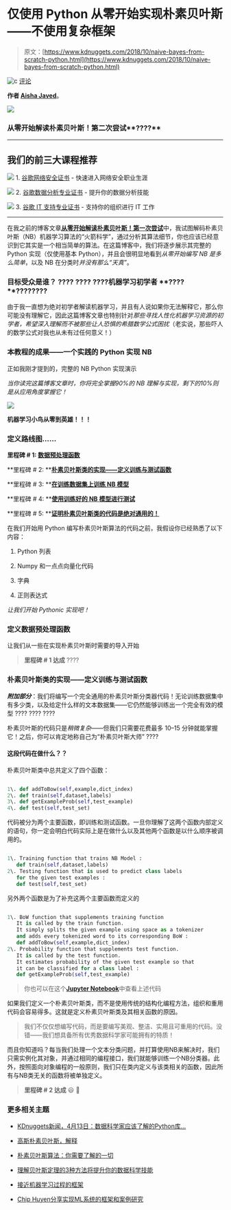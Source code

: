 # 仅使用 Python 从零开始实现朴素贝叶斯——不使用复杂框架

> 原文：[https://www.kdnuggets.com/2018/10/naive-bayes-from-scratch-python.html](https://www.kdnuggets.com/2018/10/naive-bayes-from-scratch-python.html)

![c](../Images/3d9c022da2d331bb56691a9617b91b90.png) [评论](/2018/10/naive-bayes-from-scratch-python.html/2#comments)

**作者 [Aisha Javed](https://towardsdatascience.com/@aisha.jv70)**。

![](../Images/2ad3a747bf9c8c8e67cdfb4deec57050.png)

### **从零开始解读朴素贝叶斯！第二次尝试****????**

* * *

## 我们的前三大课程推荐

![](../Images/0244c01ba9267c002ef39d4907e0b8fb.png) 1\. [谷歌网络安全证书](https://www.kdnuggets.com/google-cybersecurity) - 快速进入网络安全职业生涯

![](../Images/e225c49c3c91745821c8c0368bf04711.png) 2\. [谷歌数据分析专业证书](https://www.kdnuggets.com/google-data-analytics) - 提升你的数据分析技能

![](../Images/0244c01ba9267c002ef39d4907e0b8fb.png) 3\. [谷歌 IT 支持专业证书](https://www.kdnuggets.com/google-itsupport) - 支持你的组织进行 IT 工作

* * *

在我之前的博客文章[**从零开始解读朴素贝叶斯！第一次尝试**](https://www.kdnuggets.com/2018/09/unfolding-naive-bayes.html)中，我试图解码朴素贝叶斯（NB）机器学习算法的“火箭科学”，通过分析其算法细节，你也应该已经意识到它其实是一个相当简单的算法。在这篇博客中，我们将逐步展示其完整的 Python 实现（仅使用基本 Python），并且会很明显地看到*从零开始编写 NB 是多么简单*，以及 NB 在分类时*并没有那么“天真”*。

### **目标受众是谁？** **????** **????** **????****机器学习初学者** **????****????????**

由于我一直想为绝对初学者解读机器学习，并且有人说如果你无法解释它，那么你可能没有理解它，因此这篇博客文章也特别针对*那些寻找人性化机器学习资源的初学者，希望深入理解而不被那些让人恐惧的希腊数学公式困扰*（老实说，那些吓人的数学公式对我也从未有过任何意义！）

### **本教程的成果——一个实践的 Python 实现 NB**

正如我刚才提到的，完整的 NB Python 实现演示

*当你读完这篇博客文章时，你将完全掌握90%的 NB 理解与实现，剩下的10%则是从应用角度掌握它！*

![](../Images/d107ef572d935909b0b62daf11e48e7a.png)

**机器学习小鸟从零到英雄！！！**

### 定义路线图……

**里程碑 # 1: [**数据预处理函数**](https://towardsdatascience.com/na%C3%AFve-bayes-from-scratch-using-python-only-no-fancy-frameworks-a1904b37222d#6154)**

**里程碑 # 2: **[**朴素贝叶斯类的实现——定义训练与测试函数**](https://towardsdatascience.com/na%C3%AFve-bayes-from-scratch-using-python-only-no-fancy-frameworks-a1904b37222d#fc37)

**里程碑 # 3: **[**在训练数据集上训练 NB 模型**](https://towardsdatascience.com/na%C3%AFve-bayes-from-scratch-using-python-only-no-fancy-frameworks-a1904b37222d#0287)

**里程碑 # 4: **[**使用训练好的 NB 模型进行测试**](https://towardsdatascience.com/na%C3%AFve-bayes-from-scratch-using-python-only-no-fancy-frameworks-a1904b37222d#a15f)

**里程碑 # 5: **[**证明朴素贝叶斯类的代码是绝对通用的！**](https://towardsdatascience.com/na%C3%AFve-bayes-from-scratch-using-python-only-no-fancy-frameworks-a1904b37222d#02f4)

在我们开始用 Python 编写朴素贝叶斯算法的代码之前，我假设你已经熟悉了以下内容：

1.  Python 列表

1.  Numpy 和一点点向量化代码

1.  字典

1.  正则表达式

*让我们开始 Pythonic 实现吧！*

### **定义数据预处理函数**

让我们从一些在实现朴素贝叶斯时需要的导入开始

> **里程碑 # 1 达成** ????

### **朴素贝叶斯类的实现——定义训练与测试函数**

***附加部分***：我们将编写一个完全通用的朴素贝叶斯分类器代码！无论训练数据集中有多少类，以及给定什么样的文本数据集——它仍然能够训练出一个完全有效的模型 ???? ???? ????

朴素贝叶斯的代码只是*稍微复杂*——但我们只需要花费最多 10–15 分钟就能掌握它！之后，你可以肯定地称自己为“朴素贝叶斯大师” ????

#### 这段代码在做什么？？

朴素贝叶斯类中总共定义了四个函数：

```py

1\. def addToBow(self,example,dict_index)
2\. def train(self,dataset,labels)
3\. def getExampleProb(self,test_example)
4\. def test(self,test_set)

```

代码被分为两个主要函数，即训练和测试函数。一旦你理解了这两个函数内部定义的语句，你一定会明白代码实际上是在做什么以及其他两个函数是以什么顺序被调用的。

```py

1\. Training function that trains NB Model :
   def train(self,dataset,labels)
2\. Testing function that is used to predict class labels 
   for the given test examples :
   def test(self,test_set)

```

另外两个函数是为了补充这两个主要函数而定义的

```py

1\. BoW function that supplements training function 
   It is called by the train function.
   It simply splits the given example using space as a tokenizer 
   and adds every tokenized word to its corresponding BoW : 
   def addToBow(self,example,dict_index)
2\. Probability function that supplements test function. 
   It is called by the test function.
   It estimates probability of the given test example so that 
   it can be classified for a class label :
   def getExampleProb(self,test_example)

```

> 你也可以在这个[**Jupyter Notebook**](https://github.com/aishajv/Unfolding-Naive-Bayes-from-Scratch/blob/master/%23%20Unfolding%20Na%C3%AFve%20Bayes%20from%20Scratch!%20Take-2%20%F0%9F%8E%AC.ipynb)中查看上述代码

如果我们定义一个朴素贝叶斯类，而不是使用传统的结构化编程方法，组织和重用代码会容易得多。这就是定义朴素贝叶斯类及其相关函数的原因。

> 我们不仅仅想编写代码，而是要编写美观、整洁、实用且可重用的代码。没错——我们想具备所有优秀数据科学家可能拥有的特质！

而且你知道吗？每当我们处理一个文本分类问题，并打算使用NB来解决时，我们只需实例化其对象，并通过相同的编程接口，我们就能够训练一个NB分类器。此外，按照面向对象编程的一般原则，我们只在类内定义与该类相关的函数，因此所有与NB类无关的函数将被单独定义。

> **里程碑 # 2 达成** 😃 🎉

### 更多相关主题

+   [KDnuggets新闻，4月13日：数据科学家应该了解的Python库…](https://www.kdnuggets.com/2022/n15.html)

+   [高斯朴素贝叶斯，解释](https://www.kdnuggets.com/2023/03/gaussian-naive-bayes-explained.html)

+   [朴素贝叶斯算法：你需要了解的一切](https://www.kdnuggets.com/2020/06/naive-bayes-algorithm-everything.html)

+   [理解贝叶斯定理的3种方法将提升你的数据科学技能](https://www.kdnuggets.com/2022/06/3-ways-understanding-bayes-theorem-improve-data-science.html)

+   [接近机器学习过程的框架](https://www.kdnuggets.com/2018/05/general-approaches-machine-learning-process.html)

+   [Chip Huyen分享实现ML系统的框架和案例研究](https://www.kdnuggets.com/2023/02/sphere-chip-huyen-shares-frameworks-case-studies-implementing-ml-systems.html)
